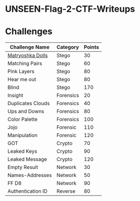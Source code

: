 # UNSEEN-Flag-2-CTF-Writeups
# Challenges
| Challenge Name | Category | Points  |
|----------------------|------------|-----|
| [Matryoshka Dolls](Stego/MatryoshkaDolls/MatryoshkaDolls.md)     | Stego      | 30  |
| Matching Pairs       | Stego      | 60  |
| Pink Layers          | Stego      | 80  |
| Hear me out          | Stego      | 80  |
| Blind                | Stego      | 170 |
| Insight              | Forensics  | 20  |
| Duplicates Clouds    | Forensics  | 40  |
| Ups and Downs        | Forensics  | 80  |
| Color Palette        | Forensics  | 100 |
| Jojo                 | Forensic   | 110 |
| Manipulation         | Forensic   | 120 |
| GOT                  | Crypto     | 70  |
| Leaked Keys          | Crypto     | 90  |
| Leaked Message       | Crypto     | 120 |
| Empty Result         | Network    | 30  |
| Names-Addresses      | Network    | 50  |
| FF D8                | Network    | 90  |
| Authentication ID    | Reverse    | 80  |
